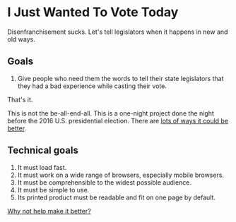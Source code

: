 # I Just Wanted To Vote Today

Disenfranchisement sucks. Let's tell legislators when it happens in new and old ways.

## Goals

1. Give people who need them the words to tell their state legislators that they
   had a bad experience while casting their vote.

That's it.

This is not the be-all-end-all. This is a one-night project done the night before
the 2016 U.S. presidential election. There are
[lots of ways it could be better](../../issues).

## Technical goals

1. It must load fast.
2. It must work on a wide range of browsers, especially mobile browsers.
3. It must be comprehensible to the widest possible audience.
4. It must be simple to use.
5. Its printed product must be readable and fit on one page by default.

[Why not help make it better?](../../labels/enhancement)
